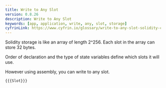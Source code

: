 ```yaml
---
title: Write to Any Slot
version: 0.8.26
description: Write to Any Slot
keywords: [app, application, write, any, slot, storage]
cyfrinLink: https://www.cyfrin.io/glossary/write-to-any-slot-solidity-code-example
---
```


Solidity storage is like an array of length 2^256.
Each slot in the array can store 32 bytes.

Order of declaration and the type of state variables define which slots it will use.

However using assembly, you can write to any slot.

```solidity
{{{Slot}}}
```
